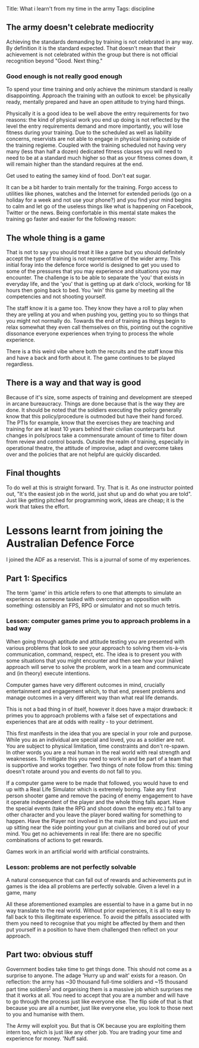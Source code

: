 Title: What i learn't from my time in the army
Tags: discipline

## The army doesn't celebrate mediocrity
Achieving the standards demanding by training is not celebrated in any way. By definition it is the standard expected. That doesn't mean that their achievement is not celebrated within the group but there is not official recognition beyond "Good. Next thing."

### Good enough is not really good enough
To spend your time training and only achieve the minimum standard is really disappointing. Approach the training with an outlook to excel: be physically ready, mentally prepared and have an open attitude to trying hard things.

Physically it is a good idea to be well above the entry requirements for two reasons: the kind of physical work you end up doing is not reflected by the level the entry requirements demand and more importantly, you will lose fitness during your training. Due to the scheduled as well as liability concerns, reservists are not able to engage in physical training outside of the training regieme. Coupled with the training scheduled not having very many (less than half a dozen) dedicated fitness classes you will need to need to be at a standard much higher so that as your fitness comes down, it will remain higher than the standard requires at the end.

Get used to eating the samey kind of food. Don't eat sugar.

It can be a bit harder to train mentally for the training. Forgo access to utilities like phones, watches and the Internet for extended periods (go on a holiday for a week and not use your phone?) and you find your mind begins to calm and let go of the useless things like what is happening on Facebook, Twitter or the news. Being comfortable in this mental state makes the training go faster and easier for the following reason:

## The whole thing is a game
That is not to say you should treat it like a game but you should definitely accept the type of training is not representative of the wider army. This initial foray into the defence force world is designed to get you used to some of the pressures that you may experience and situations you may encounter. The challenge is to be able to separate the 'you' that exists in everyday life, and the 'you' that is getting up at dark o'clock, working for 18 hours then going back to bed. You 'win' this game by meeting all the competencies and not shooting yourself.

The staff know it is a game too. They know they have a roll to play when they are yelling at you and when pushing you, getting you to so things that you might not normally do. Towards the end of training as things begin to relax somewhat they even call themselves on this, pointing out the cognitive dissonance everyone experiences when trying to process the whole experience.

There is a this weird vibe where both the recruits and the staff know this and have a back and forth about it. The game continues to be played regardless.

## There is a way and that way is good
Because of it's size, some aspects of training and development are steeped in arcane bureaucracy. Things are done because that is the way they are done. It should be noted that the soldiers executing the policy generally know that this policy/procedure is outmoded but have their hand forced. The PTIs for example, know that the exercises they are teaching and training for are at least 10 years behind their civilian counterparts but changes in pols/procs take a commensurate amount of time to filter down from review and control boards. Outside the realm of training, especially in operational theatre, the attitude of improvise, adapt and overcome takes over and the policies that are not helpful are quickly discarded.

## Final thoughts
To do well at this is straight forward. Try. That is it. As one instructor pointed out, "It's the easiest job in the world, just shut up and do what you are told". Just like getting pitched for programming work, ideas are cheap; it is the work that takes the effort.

# Lessons learnt from joining the Australian Defence Force

I joined the ADF as a reservist. This is a journal of some of my experiences.

## Part 1: Specifics
<aside>
The term 'game' in this article refers to one that attempts to simulate an experience as someone tasked with overcoming an opposition with something: ostensibly an FPS, RPG or simulator and not so much tetris.
</aside>

### Lesson: computer games prime you to approach problems in a bad way
When going through aptitude and attitude testing you are presented with various problems that look to see your approach to solving them vis-à-vis communication, command, respect, etc. The idea is to present you with some situations that you might encounter and then see how your (náive) approach will serve to solve the problem, work in a team and communicate and (in theory) execute intentions.

Computer games have very different outcomes in mind, crucially entertainment and engagement which, to that end, present problems and manage outcomes in a very different way than what real life demands.

This is not a bad thing in of itself, however it does have a major drawback: it primes you to approach problems with a false set of expectations and experiences that are at odds with reality - to your detriment.

This first manifests in the idea that you are special in your role and purpose. While you as an individual are special and loved, you as a soldier are not. You are subject to physical limitation, time constraints and don't re-spawn. In other words you are a real human in the real world with real strength and weaknesses. To mitigate this you need to work in and be part of a team that is supportive and works together. Two things of note follow from this: timing doesn't rotate around you and events do not fall to you.

If a computer game were to be made that followed, you would have to end up with a Real Life Simulator which is extremely boring. Take any first person shooter game and remove the pacing of enemy engagement to have it operate independent of the player and the whole thing falls apart. Have the special events (take the RPG and shoot down the enemy etc.) fall to any other character and you leave the player bored waiting for something to happen. Have the Player not involved in the main plot line and you just end up sitting near the side pointing your gun at civilians and bored out of your mind. You get no achievements in real life: there are no specific combinations of actions to get rewards.

Games work in an artificial world with artificial constraints.

### Lesson: problems are not perfectly solvable
A natural consequence that can fall out of rewards and achievements put in games is the idea all problems are perfectly solvable. Given a level in a game, many

All these aforementioned examples are essential to have in a game but in no way translate to the real world. Without prior experiences, it is all to easy to fall back to this illegitimate experience. To avoid the pitfalls associated with them you need to recognise that you might be affected by them and then put yourself in a position to have them challenged then reflect on your approach.

## Part two: obvious stuff
Government bodies take time to get things done. This should not come as a surprise to anyone. The adage 'Hurry up and wait' exists for a reason. On reflection: the army has ~30 thousand full-time soldiers and ~15 thousand part time soldiers<sup>[1][1]</sup> and organising them is a massive job which surprises me that it works at all. You need to accept that you are a number and will have to go through the process just like everyone else. The flip side of that is that because you are all a number, just like everyone else, you look to those next to you and humanise with them.

The Army will exploit you. But that is OK because you are exploiting them intern too, which is just like any other job. You are trading your time and experience for money. 'Nuff said.


[1]: http://www.defence.gov.au/budget/13-14/pbs/2013-2014_Defence_PBS_03_Defence.pdf "2013-14 Defence PBS, Page 21"
